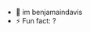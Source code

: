 - 👋 im benjamaindavis
- ⚡ Fun fact: ?

<!---
benjamaindavis/benjamaindavis is a ✨ special ✨ repository because its `README.md` (this file) appears on your GitHub profile.
You can click the Preview link to take a look at your changes.
--->
